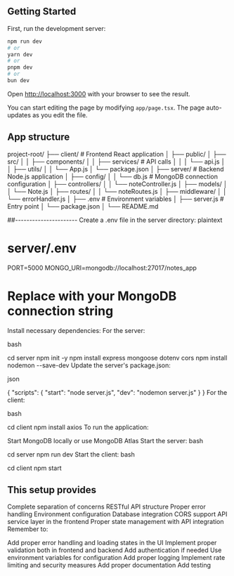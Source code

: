 
## Getting Started

First, run the development server:

```bash
npm run dev
# or
yarn dev
# or
pnpm dev
# or
bun dev
```

Open [http://localhost:3000](http://localhost:3000) with your browser to see the result.

You can start editing the page by modifying `app/page.tsx`. The page auto-updates as you edit the file.

## App structure
project-root/
├── client/                 # Frontend React application
│   ├── public/
│   ├── src/
│   │   ├── components/
│   │   ├── services/      # API calls
│   │   │   └── api.js
│   │   ├── utils/
│   │   └── App.js
│   └── package.json
│
├── server/                 # Backend Node.js application
│   ├── config/
│   │   └── db.js          # MongoDB connection configuration
│   ├── controllers/
│   │   └── noteController.js
│   ├── models/
│   │   └── Note.js
│   ├── routes/
│   │   └── noteRoutes.js
│   ├── middleware/
│   │   └── errorHandler.js
│   ├── .env               # Environment variables
│   ├── server.js          # Entry point
│   └── package.json
│
└── README.md

##----------------------
Create a .env file in the server directory:
plaintext


# server/.env
PORT=5000
MONGO_URI=mongodb://localhost:27017/notes_app
# Replace with your MongoDB connection string
Install necessary dependencies:
For the server:

bash


cd server
npm init -y
npm install express mongoose dotenv cors
npm install nodemon --save-dev
Update the server's package.json:

json


{
  "scripts": {
    "start": "node server.js",
    "dev": "nodemon server.js"
  }
}
For the client:

bash


cd client
npm install axios
To run the application:

Start MongoDB locally or use MongoDB Atlas
Start the server:
bash


cd server
npm run dev
Start the client:
bash


cd client
npm start

## This setup provides
Complete separation of concerns
RESTful API structure
Proper error handling
Environment configuration
Database integration
CORS support
API service layer in the frontend
Proper state management with API integration
Remember to:

Add proper error handling and loading states in the UI
Implement proper validation both in frontend and backend
Add authentication if needed
Use environment variables for configuration
Add proper logging
Implement rate limiting and security measures
Add proper documentation
Add testing
